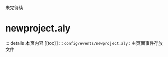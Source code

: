 未完待续
# newproject.aly <Badge text="文件" vertical="middle" /> <Badge text="table" vertical="middle" /> <Badge text="Map" vertical="middle" />
::: details 本页内容
[[toc]]
:::
`config/events/newproject.aly` : 主页面事件存放文件
